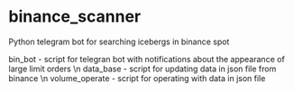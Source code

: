 # binance_scanner
Python telegram bot for searching icebergs in binance spot

bin_bot - script for telegran bot with notifications about the appearance of large limit orders \n
data_base - script for updating data in json file from binance \n
volume_operate - script for operating with data in json file 
